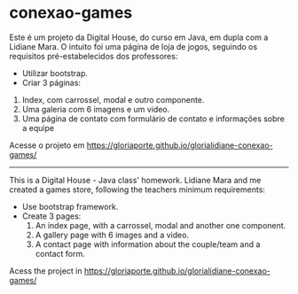 # conexao-games

Este é um projeto da Digital House, do curso em Java, em dupla com a Lidiane Mara. O intuito foi uma página de loja de jogos, seguindo os requisitos pré-estabelecidos dos professores:
 - Utilizar bootstrap.
 - Criar 3 páginas:
  1. Index, com carrossel, modal e outro componente.
  2. Uma galeria com 6 imagens e um video.
  3. Uma página de contato com formulário de contato e informações sobre a equipe
  
  Acesse o projeto em https://gloriaporte.github.io/glorialidiane-conexao-games/
  
  _______________________________
  
  This is a Digital House - Java class' homework. Lidiane Mara and me created a games store, following the teachers minimum requirements:
   - Use bootstrap framework.
   - Create 3 pages:
      1. An index page, with a carrossel, modal and another one component.
      2. A gallery page with 6 images and a video.
      3. A contact page with information about the couple/team and a contact form.

Acess the project in https://gloriaporte.github.io/glorialidiane-conexao-games/
